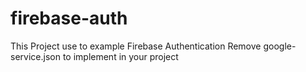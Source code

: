 # firebase-auth

This Project use to example Firebase Authentication
Remove google-service.json to implement in your project
